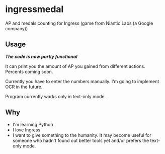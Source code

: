 ingressmedal
============

AP and medals counting for Ingress (game from Niantic Labs (a Google company))

Usage
---------

***The code is now partly functional***

It can print you the amount of AP you gained from different actions. Percents coming soon.

Currently you have to enter the numbers manually. I'm going to implement OCR in the future.

Program currently works only in text-only mode.

Why
---------

 * I'm learning Python
 * I love Ingress
 * I want to give something to the humanity. It may become useful for someone who hadn't found out better tools yet and/or prefers the text-only mode.

